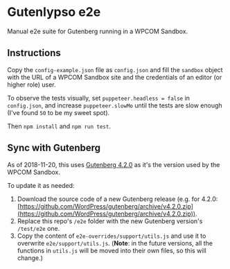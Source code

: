 # Gutenlypso e2e

Manual e2e suite for Gutenberg running in a WPCOM Sandbox.

## Instructions

Copy the `config-example.json` file as `config.json` and fill the `sandbox` object with the URL of a WPCOM Sandbox site and the credentials of an editor (or higher role) user.

To observe the tests visually, set `puppeteer.headless = false` in `config.json`, and increase `puppeteer.slowMo` until the tests are slow enough (I've found `50` to be my sweet spot).

Then `npm install` and `npm run test`.

## Sync with Gutenberg

As of 2018-11-20, this uses [Gutenberg 4.2.0](https://github.com/WordPress/gutenberg/releases/tag/v4.2.0) as it's the version used by the WPCOM Sandbox.

To update it as needed:

1. Download the source code of a new Gutenberg release (e.g. for 4.2.0: [https://github.com/WordPress/gutenberg/archive/v4.2.0.zip](https://github.com/WordPress/gutenberg/archive/v4.2.0.zip)).
2. Replace this repo's `/e2e` folder with the new Gutenberg version's `/test/e2e` one.
3. Copy the content of `e2e-overrides/support/utils.js` and use it to overwrite `e2e/support/utils.js`. (**Note**: in the future versions, all the functions in `utils.js` will be moved into their own files, so this will change.)
